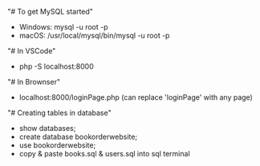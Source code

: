 "# To get MySQL started"
- Windows: mysql -u root -p
- macOS: /usr/local/mysql/bin/mysql -u root -p

"# In VSCode"
- php -S localhost:8000

"# In Brownser"
- localhost:8000/loginPage.php (can replace 'loginPage' with any page)

"# Creating tables in database"
- show databases;
- create database bookorderwebsite;
- use bookorderwebsite;
- copy & paste books.sql & users.sql into sql terminal
